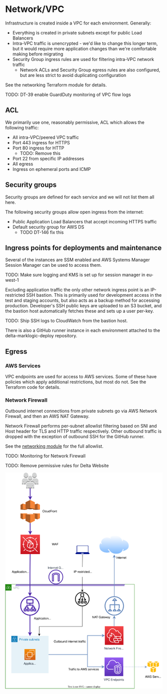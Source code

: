 # Network/VPC

Infrastructure is created inside a VPC for each environment. Generally:

* Everything is created in private subnets except for public Load Balancers
* Intra-VPC traffic is unencrypted - we'd like to change this longer term, but it would require more application changes than we're comfortable making before migrating
* Security Group ingress rules are used for filtering intra-VPC network traffic
  * Network ACLs and Security Group egress rules are also configured, but are less strict to avoid duplicating configuration

See the networking Terraform module for details.

TODO: DT-39 enable GuardDuty monitoring of VPC flow logs

## ACL

We primarily use one, reasonably permissive, ACL which allows the following traffic:

* All intra-VPC/peered VPC traffic
* Port 443 ingress for HTTPS
* Port 80 ingress for HTTP
  * TODO: Remove this
* Port 22 from specific IP addresses
* All egress
* Ingress on ephemeral ports and ICMP

## Security groups

Security groups are defined for each service and we will not list them all here.

The following security groups allow open ingress from the internet:

* Public Application Load Balancers that accept incoming HTTPS traffic
* Default security group for AWS DS
  * TODO DT-146 fix this

## Ingress points for deployments and maintenance

Several of the instances are SSM enabled and AWS Systems Manager Session Manager can be used to access them.

TODO: Make sure logging and KMS is set up for session manager in eu-west-1

Excluding application traffic the only other network ingress point is an IP-restricted SSH bastion.
This is primarily used for development access in the test and staging accounts, but also acts as a backup method for accessing production.
Developer's SSH public keys are uploaded to an S3 bucket, and the bastion host automatically fetches these and sets up a user per-key.

TODO: Ship SSH logs to CloudWatch from the bastion host.

There is also a GitHub runner instance in each environment attached to the delta-marklogic-deploy repository.

## Egress

### AWS Services

VPC endpoints are used for access to AWS services.
Some of these have policies which apply additional restrictions, but most do not.
See the Terraform code for details.

### Network Firewall

Outbound internet connections from private subnets go via AWS Network Firewall, and then an AWS NAT Gateway.

Network Firewall performs per-subnet allowlist filtering based on SNI and Host header for TLS and HTTP traffic respectively.
Other outbound traffic is dropped with the exception of outbound SSH for the GitHub runner.

See the [networking module](../../terraform/modules/networking/main.tf) for the full allowlist.

TODO: Monitoring for Network Firewall

TODO: Remove permissive rules for Delta Website

![Network ingress and egress diagram](../diagrams/Network_ingress_and_egress.drawio.svg)
